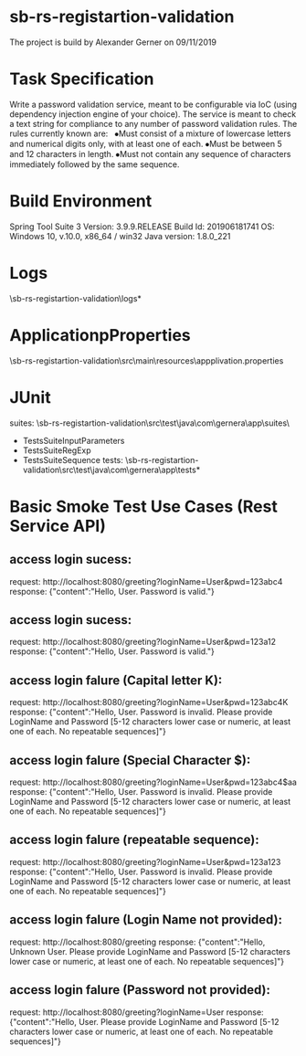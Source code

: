 # sb-rs-registartion-validation
The project is build by Alexander Gerner on 09/11/2019

Task Specification
===================

Write a password validation service, meant to be configurable via IoC (using dependency
injection engine of your choice). The service is meant to check a text string for compliance
to any number of password validation rules. The rules currently known are:
 
⦁Must consist of a mixture of lowercase letters and numerical digits only, with at least one
of each.
⦁Must be between 5 and 12 characters in length.
⦁Must not contain any sequence of characters immediately followed by the same sequence.

Build Environment
==================
Spring Tool Suite 3
Version: 3.9.9.RELEASE
Build Id: 201906181741
OS: Windows 10, v.10.0, x86_64 / win32
Java version: 1.8.0_221

Logs
=====
\sb-rs-registartion-validation\logs\*

ApplicationpProperties
=========================
\sb-rs-registartion-validation\src\main\resources\appplivation.properties

JUnit
===========
suites: \sb-rs-registartion-validation\src\test\java\com\gernera\app\suites\
- TestsSuiteInputParameters
- TestsSuiteRegExp
- TestsSuiteSequence
tests: \sb-rs-registartion-validation\src\test\java\com\gernera\app\tests\*


Basic Smoke Test Use Cases (Rest Service API)
===============================================
access login sucess:
-------------------- 
request: http://localhost:8080/greeting?loginName=User&pwd=123abc4
response: {"content":"Hello, User. Password is valid."}

access login sucess:
-------------------- 
request: http://localhost:8080/greeting?loginName=User&pwd=123a12
response: {"content":"Hello, User. Password is valid."}
 
access login falure (Capital letter K):
---------------------------------------
request: http://localhost:8080/greeting?loginName=User&pwd=123abc4K
response: {"content":"Hello, User. Password is invalid. Please provide LoginName and Password [5-12 characters lower case or numeric, at least one of each. No repeatable sequences]"}
 
access login falure (Special Character $):
------------------------------------------
request: http://localhost:8080/greeting?loginName=User&pwd=123abc4$aa
response: {"content":"Hello, User. Password is invalid. Please provide LoginName and Password [5-12 characters lower case or numeric, at least one of each. No repeatable sequences]"}

access login falure (repeatable sequence):
------------------------------------------
request: http://localhost:8080/greeting?loginName=User&pwd=123a123
response:  {"content":"Hello, User. Password is invalid. Please provide LoginName and Password [5-12 characters lower case or numeric, at least one of each. No repeatable sequences]"}

access login falure (Login Name not provided):
-----------------------------------------------
request: http://localhost:8080/greeting
response:   {"content":"Hello, Unknown User. Please provide LoginName and Password [5-12 characters lower case or numeric, at least one of each. No repeatable sequences]"}

access login falure (Password not provided):
-----------------------------------------------
request: http://localhost:8080/greeting?loginName=User
response:   {"content":"Hello, User. Please provide LoginName and Password [5-12 characters lower case or numeric, at least one of each. No repeatable sequences]"}

 
